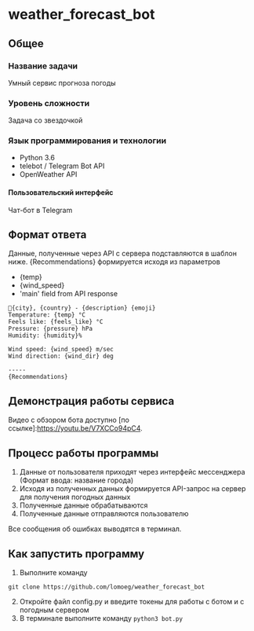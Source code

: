 # weather_forecast_bot

## Общее

### Название задачи

Умный сервис прогноза погоды

### Уровень сложности 
Задача со звездочкой

### Язык программирования и технологии
- Python 3.6
- telebot / Telegram Bot API
- OpenWeather API

#### Пользовательский интерфейс
Чат-бот в Telegram


## Формат ответа
Данные, полученные через API с сервера подставляются в шаблон ниже. {Recommendations} формируется исходя из параметров 
- {temp}
- {wind_speed}
- 'main' field from API response
```
📍{city}, {country} - {description} {emoji}
Temperature: {temp} °C
Feels like: {feels_like} °C
Pressure: {pressure} hPa
Humidity: {humidity}%

Wind speed: {wind_speed} m/sec
Wind direction: {wind_dir} deg

-----
{Recommendations}
```


## Демонстрация работы сервиса

Видео с обзором бота доступно [по ссылке]:https://youtu.be/V7XCCo94pC4.

## Процесс работы программы

1. Данные от пользователя приходят через интерфейс мессенджера (Формат ввода: название города)
2. Исходя из полученных данных формируется API-запрос на сервер для получения погодных данных
3. Полученные данные обрабатываются 
4. Полученные данные отправляются пользователю

Все сообщения об ошибках выводятся в терминал.

## Как запустить программу

1. Выполните команду

``` git clone https://github.com/lomoeg/weather_forecast_bot ```

2. Откройте файл config.py и введите токены для работы с ботом и с погодным сервером
3. В терминале выполните команду
``` python3 bot.py ```
